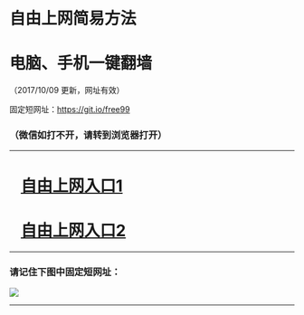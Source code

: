 ﻿# 自由上网简易方法

# 电脑、手机一键翻墙

（2017/10/09 更新，网址有效）

固定短网址：https://git.io/free99

### （微信如打不开，请转到浏览器打开）


***





# &nbsp;&nbsp; <a href="http://ft2381414057.fwq-tz-1001.info/fwqtz01.html?t=100900112383 " target="_blank">自由上网入口1</a>
# &nbsp;&nbsp; <a href="http://ft2451213964.fwq-tz-1002.info/fwqtz02.html?t=100900110252 " target="_blank">自由上网入口2</a>
***

### 请记住下图中固定短网址：

<img src="https://s3-us-west-2.amazonaws.com/fwq-1001/yjfq-20170905okok.png" /> 


***

